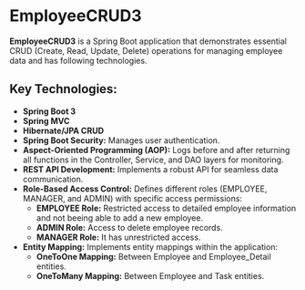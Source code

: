 # EmployeeCRUD3

**EmployeeCRUD3** is a Spring Boot application that demonstrates essential CRUD (Create, Read, Update, Delete) operations for managing employee data and has following technologies.



## Key Technologies: 

- **Spring Boot 3**
- **Spring MVC**
- **Hibernate/JPA CRUD**
- **Spring Boot Security:** Manages user authentication. 
- **Aspect-Oriented Programming (AOP):** Logs before and after returning all functions in the Controller, Service, and DAO layers for monitoring. 
- **REST API Development:** Implements a robust API for seamless data communication.
- **Role-Based Access Control:** Defines different roles (EMPLOYEE, MANAGER, and ADMIN) with specific access permissions:
  - **EMPLOYEE Role:** Restricted access to detailed employee information and not beeing able to add a new employee.
  - **ADMIN Role:** Access to delete employee records.
  - **MANAGER Role:** It has unrestricted access.
- **Entity Mapping:** Implements entity mappings within the application:
  - **OneToOne Mapping:** Between Employee and Employee_Detail entities.
  - **OneToMany Mapping:** Between Employee and Task entities.

  

